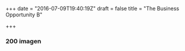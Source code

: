 +++
date = "2016-07-09T19:40:19Z"
draft = false
title = "The Business Opportunity B"

+++

###  200 imagen
